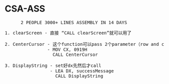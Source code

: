 # CSA-ASS

<pre>
      2 PEOPLE 3000+ LINES ASSEMBLY IN 14 DAYS
</pre>
  

<pre>
1. clearScreen - 直接 “CALL clearScreen”就可以用了

2. CenterCursor - 这个function可以pass 2个parameter（row and col），ch是row，cl是col，要call这个function前先set好ch，cl，然后才call
                - MOV CX, 0919H
                  CALL CenterCursor
   
3. DisplayString - set好dx先然后才call
                 - LEA DX, successMessage
                   CALL DisplayString
  
</pre>


 
